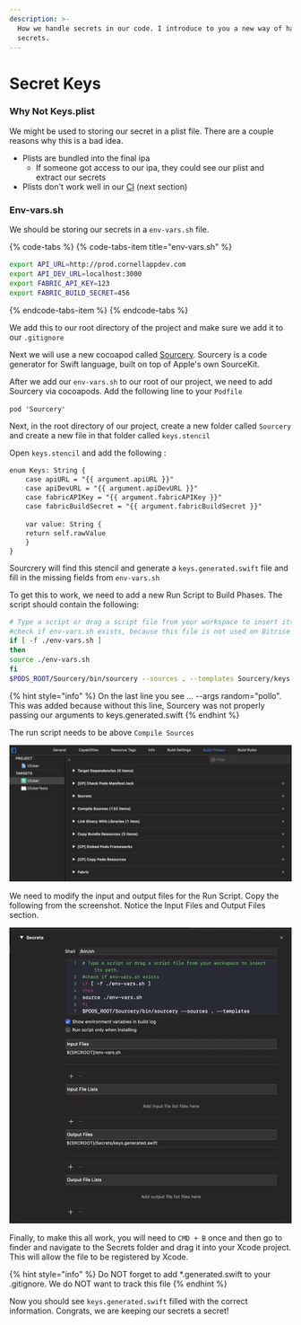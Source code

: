 ```yaml
---
description: >-
  How we handle secrets in our code. I introduce to you a new way of handling
  secrets.
---
```


# Secret Keys

### Why Not Keys.plist

We might be used to storing our secret in a plist file. There are a couple reasons why this is a bad idea.

* Plists are bundled into the final ipa
  * If someone got access to our ipa, they could see our plist and extract our secrets
* Plists don't work well in our [CI](continuous-integration.md) \(next section\)

### Env-vars.sh

We should be storing our secrets in a `env-vars.sh` file.

{% code-tabs %}
{% code-tabs-item title="env-vars.sh" %}
```bash
export API_URL=http://prod.cornellappdev.com
export API_DEV_URL=localhost:3000
export FABRIC_API_KEY=123
export FABRIC_BUILD_SECRET=456
```
{% endcode-tabs-item %}
{% endcode-tabs %}

We add this to our root directory of the project and make sure we add it to our `.gitignore`

Next we will use a new cocoapod called [Sourcery](https://github.com/krzysztofzablocki/Sourcery). Sourcery is a code generator for Swift language, built on top of Apple's own SourceKit. 

After we add our `env-vars.sh` to our root of our project, we need to add Sourcery via cocoapods. Add the following line to your `Podfile`

`pod 'Sourcery'`

Next, in the root directory of our project, create a new folder called `Sourcery` and create a new file in that folder called `keys.stencil`

Open `keys.stencil` and add the following :

```text
enum Keys: String {
    case apiURL = "{{ argument.apiURL }}"
    case apiDevURL = "{{ argument.apiDevURL }}"
    case fabricAPIKey = "{{ argument.fabricAPIKey }}"
    case fabricBuildSecret = "{{ argument.fabricBuildSecret }}"

    var value: String {
	return self.rawValue
    }     
}
```

Sourcrery will find this stencil and generate a `keys.generated.swift` file and fill in the missing fields from `env-vars.sh`

To get this to work, we need to add a new Run Script to Build Phases. The script should contain the following:

```bash
# Type a script or drag a script file from your workspace to insert its path.
#check if env-vars.sh exists, because this file is not used on Bitrise CI
if [ -f ./env-vars.sh ]
then
source ./env-vars.sh
fi
$PODS_ROOT/Sourcery/bin/sourcery --sources . --templates Sourcery/keys.stencil --output Secrets --args random="pollo",apiURL=$API_URL,apiDevURL=$API_DEV_URL,fabricAPIKey=$FABRIC_API_KEY,fabricBuildSecret=$FABRIC_BUILD_SECRET
```

{% hint style="info" %}
On the last line you see ... --args random="pollo". This was added because without this line, Sourcery was not properly passing our arguments to keys.generated.swift
{% endhint %}

The run script needs to be above `Compile Sources`

![Notice how Secrets Run Script is above Compile Sources](../../.gitbook/assets/image%20%284%29.png)

We need to modify the input and output files for the Run Script. Copy the following from the screenshot. Notice the Input Files and Output Files section.

![This makes sure the newly generated file is Compiled](../../.gitbook/assets/image.png)

Finally, to make this all work, you will need to `CMD + B` once and then go to finder and navigate to the Secrets folder and drag it into your Xcode project. This will allow the file to be registered by Xcode.

{% hint style="info" %}
Do NOT forget to add \*.generated.swift to your .gitignore. We do NOT want to track this file
{% endhint %}

Now you should see `keys.generated.swift` filled with the correct information. Congrats, we are keeping our secrets a secret!

